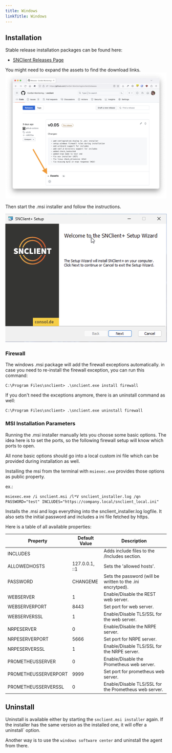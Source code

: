 ```yaml
---
title: Windows
linkTitle: Windows
---
```


## Installation

Stable release installation packages can be found here:

- [SNClient Releases Page](https://github.com/ConSol-Monitoring/snclient/releases)

You might need to expand the assets to find the download links.
![Assets](download.png "Expand Assets")

Then start the .msi installer and follow the instructions.

![MSI Installer](msi.png "MSI Installer")

### Firewall

The windows .msi package will add the firewall exceptions automatically. in
case you need to re-install the firewall exception, you can run this command:

    C:\Program Files\snclient> .\snclient.exe install firewall

If you don't need the exceptions anymore, there is an uninstall command as well:

    C:\Program Files\snclient> .\snclient.exe uninstall firewall

### MSI Installation Parameters

Running the .msi installer manually lets you choose some basic options. The idea
here is to set the ports, so the following firewall setup will know which ports
to open.

All none basic options should go into a local custom ini file which can be
provided during installation as well.

Installing the msi from the terminal with `msiexec.exe` provides those options
as public property.

ex.:

    msiexec.exe /i snclient.msi /l*V snclient_installer.log /qn PASSWORD="test" INCLUDES="https://company.local/snclient_local.ini"

Installs the .msi and logs everything into the snclient_installer.log logfile. It
also sets the initial password and includes a ini file fetched by https.

Here is a table of all available properties:

| Property             | Default Value     | Description |
| -------------------- | ----------------- | ----------- |
| INCLUDES             |                   | Adds include files to the /Includes section. |
| ALLOWEDHOSTS         | 127.0.0.1, ::1    | Sets the 'allowed hosts'. |
| PASSWORD             | CHANGEME          | Sets the password (will be written to the .ini encrytped). |
| WEBSERVER            | 1                 | Enable/Disable the REST web server. |
| WEBSERVERPORT        | 8443              | Set port for web server. |
| WEBSERVERSSL         | 1                 | Enable/Disable TLS/SSL for the web server. |
| NRPESERVER           | 0                 | Enable/Disable the NRPE server. |
| NRPESERVERPORT       | 5666              | Set port for NRPE server. |
| NRPESERVERSSL        | 1                 | Enable/Disable TLS/SSL for the NRPE server. |
| PROMETHEUSSERVER     | 0                 | Enable/Disable the Prometheus web server. |
| PROMETHEUSSERVERPORT | 9999              | Set port for prometheus web server. |
| PROMETHEUSSERVERSSL  | 0                 | Enable/Disable TLS/SSL for the Prometheus web server. |

## Uninstall

Uninstall is available either by starting the `snclient.msi installer` again. If the installer has the same version as the
installed one, it will offer a uninstall` option.

Another way is to use the `windows software center` and uninstall the agent from there.
